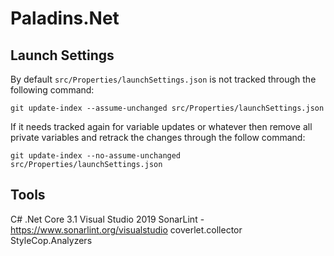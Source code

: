 # Paladins.Net


## Launch Settings
By default `src/Properties/launchSettings.json` is not tracked through the following command:
```
git update-index --assume-unchanged src/Properties/launchSettings.json
```

If it needs tracked again for variable updates or whatever then remove all private variables and retrack the changes through the follow command:
```
git update-index --no-assume-unchanged src/Properties/launchSettings.json
```

## Tools
C# .Net Core 3.1
Visual Studio 2019
SonarLint - https://www.sonarlint.org/visualstudio
coverlet.collector
StyleCop.Analyzers